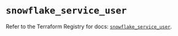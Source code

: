 # `snowflake_service_user`

Refer to the Terraform Registry for docs: [`snowflake_service_user`](https://registry.terraform.io/providers/snowflakedb/snowflake/2.1.0/docs/resources/service_user).
